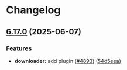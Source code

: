 # Changelog

## [6.17.0](https://github.com/danielsogl/awesome-cordova-plugins/compare/downloader-v6.16.0...downloader-v6.17.0) (2025-06-07)


### Features

* **downloader:** add plugin ([#4893](https://github.com/danielsogl/awesome-cordova-plugins/issues/4893)) ([54d5eea](https://github.com/danielsogl/awesome-cordova-plugins/commit/54d5eea864be9afcb09daa75e07e5a782498a70f))
